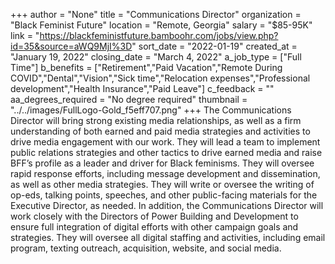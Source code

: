 +++
author = "None"
title = "Communications Director"
organization = "Black Feminist Future"
location = "Remote, Georgia"
salary = "$85-95K"
link = "https://blackfeministfuture.bamboohr.com/jobs/view.php?id=35&source=aWQ9MjI%3D"
sort_date = "2022-01-19"
created_at = "January 19, 2022"
closing_date = "March 4, 2022"
a_job_type = ["Full Time"]
b_benefits = ["Retirement","Paid Vacation","Remote During COVID","Dental","Vision","Sick time","Relocation expenses","Professional development","Health Insurance","Paid Leave"]
c_feedback = ""
aa_degrees_required = "No degree required"
thumbnail = "../../images/FullLogo-Gold_f5eff707.png"
+++
The Communications Director will bring strong existing media relationships, as well as a firm understanding of both earned and paid media strategies and activities to drive media engagement with our work. They will lead a team to implement public relations strategies and other tactics to drive earned media and raise BFF’s profile as a leader and driver for Black feminisms. They will oversee rapid response efforts, including message development and dissemination, as well as other media strategies. They will write or oversee the writing of op-eds, talking points, speeches, and other public-facing materials for the Executive Director, as needed. In addition, the Communications Director will work closely with the Directors of Power Building and Development to ensure full integration of digital efforts with other campaign goals and strategies. They will oversee all digital staffing and activities, including email program, texting outreach, acquisition, website, and social media. 